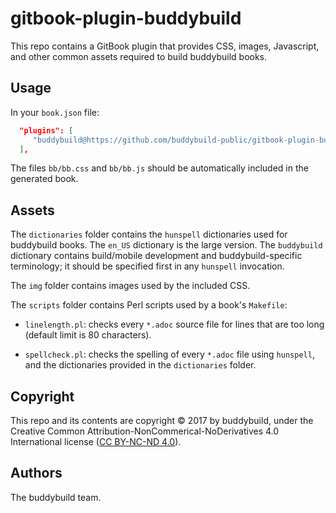 # gitbook-plugin-buddybuild

This repo contains a GitBook plugin that provides CSS, images,
Javascript, and other common assets required to build buddybuild books.

## Usage

In your `book.json` file:

```json
  "plugins": [
     "buddybuild@https://github.com/buddybuild-public/gitbook-plugin-buddybuild.git",
  ],
```

The files `bb/bb.css` and `bb/bb.js` should be automatically included
in the generated book.

## Assets

The `dictionaries` folder contains the `hunspell` dictionaries used
for buddybuild books. The `en_US` dictionary is the large version. The
`buddybuild` dictionary contains build/mobile development and
buddybuild-specific terminology; it should be specified first in any
`hunspell` invocation.

The `img` folder contains images used by the included CSS.

The `scripts` folder contains Perl scripts used by a book's `Makefile`:

* `linelength.pl`: checks every `*.adoc` source file for lines that are
                   too long (default limit is 80 characters).

* `spellcheck.pl`: checks the spelling of every `*.adoc` file using
                   `hunspell`, and the dictionaries provided in the
                   `dictionaries` folder.

## Copyright

This repo and its contents are copyright &copy; 2017 by buddybuild,
under the Creative Common Attribution-NonCommerical-NoDerivatives 4.0
International license ([CC BY-NC-ND
4.0](https://creativecommons.org/licenses/by-nc-nd/4.0/)).

## Authors

The buddybuild team.

